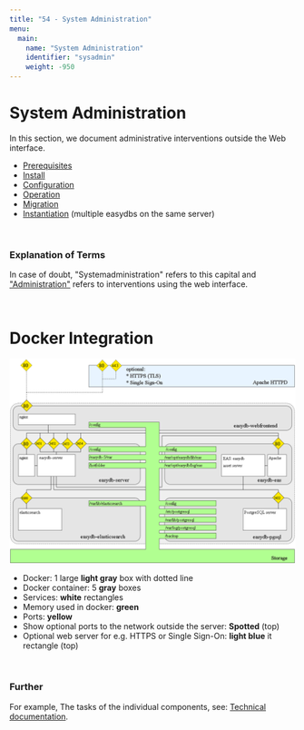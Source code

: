 ```yaml
---
title: "54 - System Administration"
menu:
  main:
    name: "System Administration"
    identifier: "sysadmin"
    weight: -950
---
```

# System Administration

In this section, we document administrative interventions outside the Web interface.


* [Prerequisites](requirements)
* [Install](installation)
* [Configuration](konfiguration)
* [Operation](betrieb)
* [Migration](migration)
* [Instantiation](instances) (multiple easydbs on the same server)

&nbsp;

### Explanation of Terms

In case of doubt, "Systemadministration" refers to this capital and ["Administration"](../webfrontend/administration) refers to interventions using the web interface.

&nbsp;

# Docker Integration
![Docker Integration](easydb5_docker_architecture_en.png)

* Docker: 1 large **light gray** box with dotted line
* Docker container: 5 **gray** boxes
* Services: **white**  rectangles
* Memory used in docker: **green**
* Ports: **yellow**
* Show optional ports to the network outside the server: **Spotted** (top)
* Optional web server for e.g. HTTPS or Single Sign-On: **light blue** it rectangle (top)

&nbsp;

### Further
For example, The tasks of the individual components, see: [Technical documentation](../technical).

&nbsp;
